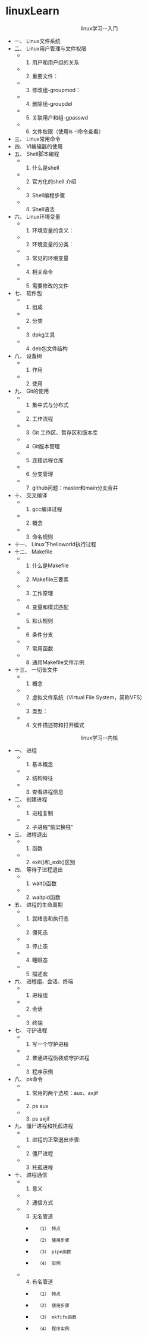 # linuxLearn
<p align="center">  
linux学习--入门  
</p>   
				
* 一、	Linux文件系统  
* 二、	Linux用户管理与文件权限  
	*	1.	用户和用户组的关系  
	*	2.	重要文件：  
	*	3.	修改组-groupmod：  
	*	4.	删除组-groupdel  
	*	5.	关联用户和组-gpasswd  
	*	6.	文件权限（使用ls -l命令查看）  
* 三、	Linux常用命令  
* 四、	VI编辑器的使用  
* 五、	Shell脚本编程  
	*	1.	什么是shell  
	*	2.	官方化的shell 介绍  
	*	3.	Shell编程步骤  
	*	4.	Shell语法  
* 六、	Linux环境变量  
	*	1.	环境变量的含义：  
	*	2.	环境变量的分类：  
	*	3.	常见的环境变量  
	*	4.	相关命令  
	*	5.	需要修改的文件  
* 七、	软件包  
	*	1.	组成  
	*	2.	分类  
	*	3.	dpkg工具  
	*	4.	deb包文件结构  
* 八、	设备树  
	*	1.	作用  
	*	2.	使用  
* 九、	Git的使用  
	*	1.	集中式与分布式  
	*	2.	工作流程  
	*	3.	Git 工作区、暂存区和版本库  
	*	4.	Git版本管理  
	*	5.	连接远程仓库  
	*	6.	分支管理  
	*	7.	github问题：master和main分支合并  
* 十、	交叉编译  
	*	1.	gcc编译过程  
	*	2.	概念  
	*	3.	命名规则  
* 十一、	Linux下helloworld执行过程  
* 十二、	Makefile  
	*	1.	什么是Makefile  
	*	2.	Makefile三要素  
	*	3.	工作原理  
	*	4.	变量和模式匹配  
	*	5.	默认规则  
	*	6.	条件分支  
	*	7.	常用函数  
	*	8.	通用Makefile文件示例  
* 十三、	一切皆文件  
	*	1.	概念  
	*	2.	虚拟文件系统（Virtual File System，简称VFS）  
	*	3.	类型：  
	*	4.	文件描述符和打开模式

    
<p align="center">  
linux学习--内核  
</p> 

* 一、	进程  
	*	1.	基本概念  
	*	2.	结构特征  
	*	3.	查看进程信息  
* 二、	创建进程  
	*	1.	进程复制  
	*	2.	子进程“偷梁换柱”  
* 三、	进程退出  
	*	1.	函数  
	*	2.	exit()和_exit()区别  
* 四、	等待子进程退出  
	*	1.	wait()函数  
	*	2.	waitpid函数  
* 五、	进程的生命周期  
	*	1.	就绪态和执行态  
	*	2.	僵死态  
	*	3.	停止态  
	*	4.	睡眠态  
	*	5.	描述宏  
* 六、	进程组、会话、终端  
	*	1.	进程组  
	*	2.	会话  
	*	3.	终端  
* 七、	守护进程  
	*	1.	写一个守护进程  
	*	2.	普通进程伪装成守护进程  
	*	3.	程序示例  
* 八、	ps命令  
	*	1.	常用的两个选项：aux、axjif  
	*	2.	ps aux  
	*	3.	ps axjif  
* 九、	僵尸进程和托孤进程  
	*	1.	进程的正常退出步骤:  
	*	2.	僵尸进程  
	*	3.	托孤进程  
* 十、	进程通信  
	*	1.	意义  
	*	2.	通信方式  
	*	3.	无名管道  
		*		（1）	特点  
		*		（2）	使用步骤  
		*		（3）	pipe函数  
		*		（4）	实例  
	*	4.	有名管道  
		*		（1）	特点  
		*		（2）	使用步骤  
		*		（3）	mkfifo函数  
		*		（4）	程序实例  
